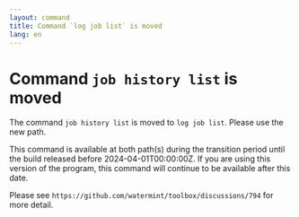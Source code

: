```yaml
---
layout: command
title: Command `log job list` is moved
lang: en
---
```


# Command `job history list` is moved

The command `job history list` is moved to `log job list`. Please use the new path.

This command is available at both path(s) during the transition period until the build released before 2024-04-01T00:00:00Z. If you are using this version of the program, this command will continue to be available after this date.

Please see `https://github.com/watermint/toolbox/discussions/794` for more detail.



